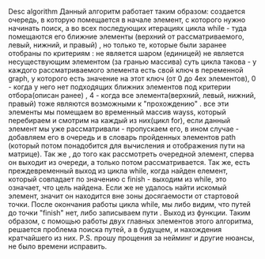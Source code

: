 Desc algorithm
Данный алгоритм работает таким образом: 
создается очередь, в которую помещается в начале элемент, с которого нужно начинать поиск, а во всех последующих итерациях цикла while - туда помещаются его ближние элементы (верхний от рассматриваемого, левый, нижний, и правый) , но только те, которые были заранее отобраны по критериям : 
не является шаром (единицей)
не является несуществующим элементом (за гранью массива)
суть цикла такова - у каждого рассматриваемого элемента есть свой ключ в переменной graph, у которого есть значение на этот ключ (от 0 до 4ех элементов), 0 - когда у него нет подходящих ближних элементов под критерии отбора(описан ранее) , 4 - когда все элемента(верхний, левый, нижний, правый) тоже являются возможными к "прохождению" . все эти элементы мы помещаем во временный массив wayss, который перебираем и смотрим на каждый из них(цикл for), если данный элемент мы уже рассматривали - пропускаем его, в ином случае - добавляем его в очередь и в словарь пройденных элементов path (который потом понадобится для вычисления и  отображения пути на матрице). Так же , до того как рассмотреть очередной элемент, сперва он выходит из очереди, а только потом рассматривается. Так же, есть преждевременный выход из цикла while, когда найден елемент, который совпадает по значению с finish - выходим из while, это означает, что цель найдена. Если же не удалось найти искомый элемент, значит он находится вне зоны досягаемости от стартовой точки. 
После окончания работы цикла while, мы либо видим, что путей до точки "finish" нет, либо записываем пути . Выход из функции. 
Таким образом, с помощью работы двух главных элементов этого алгоритма, решается проблема поиска путей, а в будущем, и нахождения кратчайшего из них.
P.S. прошу прощения за нейминг и другие нюансы, не было времени исправить.
